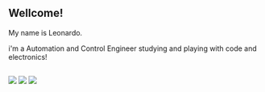 ## Wellcome!

My name is Leonardo.

i'm a Automation and Control Engineer studying and playing with code and electronics!
  
  ##
 
<div> 
  <a href = "mailto:leonardosr793@gmail.com"><img src="https://img.shields.io/badge/Gmail-FF0000?style=for-the-badge&logo=gmail&logoColor=white" target="_blank"></a>
  <a href="https://www.linkedin.com/in/leonardo-da-silva-ramos-263a73261/?locale=en_US" target="_blank"><img src="https://img.shields.io/badge/-LinkedIn-9146FF?style=for-the-badge&logo=linkedin&logoColor=white" target="_blank"></a> 
  <a href="https://www.linkedin.com/in/leonardo-da-silva-ramos-263a73261/?locale=en_US" target="_blank"><img src="https://img.shields.io/badge/-Twitter-%230077B5?style=for-the-badge&logo=twitter&logoColor=white" target="_blank"></a> 
</div>
